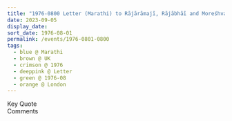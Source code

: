 ```yaml
---
title: "1976-0800 Letter (Marathi) to Rājārāmajī, Rājābhāī and Moreśhvar, London, UK"
date: 2023-09-05
display_date: 
sort_date: 1976-08-01
permalink: /events/1976-0801-0800
tags:
  - blue @ Marathi
  - brown @ UK
  - crimson @ 1976
  - deeppink @ Letter
  - green @ 1976-08
  - orange @ London  
---
```


<wave-list>
  <list-title color="green" width="75">Key Quote</list-title>
  <list-item color="BlanchedAlmond"  width="200"></list-item>
  <list-item color="Lavender"></list-item>
  <list-item color="BlanchedAlmond"></list-item>
</wave-list>

<br>

<wave-list>
  <list-title color="green" width="75">Comments</list-title>
  <list-item color="BlanchedAlmond"  width="200"></list-item>
  <list-item color="Lavender"></list-item>
  <list-item color="BlanchedAlmond"></list-item>
</wave-list>